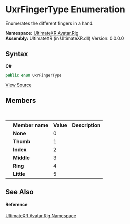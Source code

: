 # UxrFingerType Enumeration
 

Enumerates the different fingers in a hand.

**Namespace:**&nbsp;<a href="N_UltimateXR_Avatar_Rig">UltimateXR.Avatar.Rig</a><br />**Assembly:**&nbsp;UltimateXR (in UltimateXR.dll) Version: 0.0.0.0

## Syntax

**C#**<br />
``` C#
public enum UxrFingerType
```

<a href="UltimateXR/Scripts/Avatar/Rig/UxrFingerType.cs" rel="noopener noreferrer" title="View the source code">View Source</a><br />

## Members
&nbsp;<table><tr><th></th><th>Member name</th><th>Value</th><th>Description</th></tr><tr><td /><td target="F:UltimateXR.Avatar.Rig.UxrFingerType.None">**None**</td><td>0</td><td /></tr><tr><td /><td target="F:UltimateXR.Avatar.Rig.UxrFingerType.Thumb">**Thumb**</td><td>1</td><td /></tr><tr><td /><td target="F:UltimateXR.Avatar.Rig.UxrFingerType.Index">**Index**</td><td>2</td><td /></tr><tr><td /><td target="F:UltimateXR.Avatar.Rig.UxrFingerType.Middle">**Middle**</td><td>3</td><td /></tr><tr><td /><td target="F:UltimateXR.Avatar.Rig.UxrFingerType.Ring">**Ring**</td><td>4</td><td /></tr><tr><td /><td target="F:UltimateXR.Avatar.Rig.UxrFingerType.Little">**Little**</td><td>5</td><td /></tr></table>

## See Also


#### Reference
<a href="N_UltimateXR_Avatar_Rig">UltimateXR.Avatar.Rig Namespace</a><br />